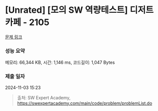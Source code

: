 # [Unrated] [모의 SW 역량테스트] 디저트 카페 - 2105 

[문제 링크](https://swexpertacademy.com/main/code/problem/problemDetail.do?contestProbId=AV5VwAr6APYDFAWu) 

### 성능 요약

메모리: 66,344 KB, 시간: 1,146 ms, 코드길이: 1,047 Bytes

### 제출 일자

2024-11-03 15:23



> 출처: SW Expert Academy, https://swexpertacademy.com/main/code/problem/problemList.do